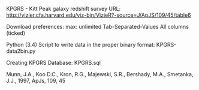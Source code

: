 KPGRS - Kitt Peak galaxy redshift survey URL:
http://vizier.cfa.harvard.edu/viz-bin/VizieR?-source=J/ApJS/109/45/table6

Download preferences: 
max: unlimited 
Tab-Separated-Values 
All columns (ticked)

Python (3.4) Script to write data in the proper binary format:
KPGRS-data2bin.py

Creating KPGRS Database:
KPGRS.sql

Munn, J.A., Koo D.C., Kron, R.G., Majewski, S.R., Bershady, M.A., Smetanka, J.J., 1997, ApJs, 109, 45